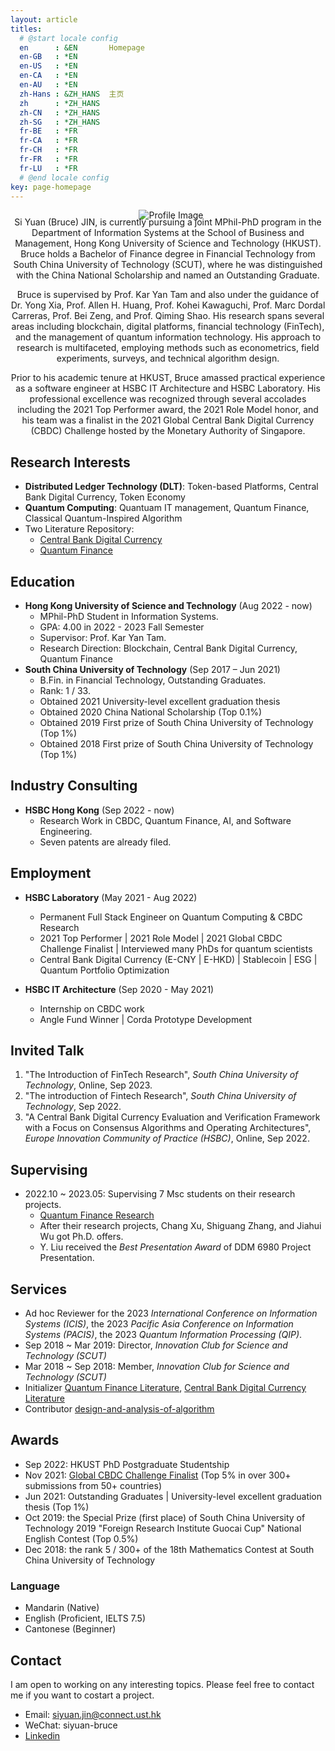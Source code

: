 ```yaml
---
layout: article
titles:
  # @start locale config
  en      : &EN       Homepage
  en-GB   : *EN
  en-US   : *EN
  en-CA   : *EN
  en-AU   : *EN
  zh-Hans : &ZH_HANS  主页
  zh      : *ZH_HANS
  zh-CN   : *ZH_HANS
  zh-SG   : *ZH_HANS
  fr-BE   : *FR
  fr-CA   : *FR
  fr-CH   : *FR
  fr-FR   : *FR
  fr-LU   : *FR
  # @end locale config
key: page-homepage
---
```


<div class="container">
  <div class="profile-image">
    <img src="./images/profile3.png" alt="Profile Image" />
  </div>
    <div class="profile-text">
    <p>
      Si Yuan (Bruce) JIN, is currently pursuing a joint MPhil-PhD program in the Department of Information Systems at the School of Business and Management, Hong Kong University of Science and Technology (HKUST). Bruce holds a Bachelor of Finance degree in Financial Technology from South China University of Technology (SCUT), where he was distinguished with the China National Scholarship and named an Outstanding Graduate.
  </p> 
    <p>
      Bruce is supervised by Prof. Kar Yan Tam and also under the guidance of Dr. Yong Xia, Prof. Allen H. Huang, Prof. Kohei Kawaguchi, Prof. Marc Dordal Carreras, Prof. Bei Zeng, and Prof. Qiming Shao. His research spans several areas including blockchain, digital platforms, financial technology (FinTech), and the management of quantum information technology. His approach to research is multifaceted, employing methods such as econometrics, field experiments, surveys, and technical algorithm design.
    </p> 
    <p>
      Prior to his academic tenure at HKUST, Bruce amassed practical experience as a software engineer at HSBC IT Architecture and HSBC Laboratory. His professional excellence was recognized through several accolades including the 2021 Top Performer award, the 2021 Role Model honor, and his team was a finalist in the 2021 Global Central Bank Digital Currency (CBDC) Challenge hosted by the Monetary Authority of Singapore.
    </p>
  </div>
</div>
 

## **Research Interests**
- **Distributed Ledger Technology (DLT)**: Token-based Platforms, Central Bank Digital Currency, Token Economy
- **Quantum Computing**: Quantuam IT management, Quantum Finance, Classical Quantum-Inspired Algorithm
- Two Literature Repository:
  - [Central Bank Digital Currency](https://github.com/siyuan-bruce/CBDC-Literature)
  - [Quantum Finance](https://github.com/siyuan-bruce/Quantum-Finance)

## **Education**
- **Hong Kong University of Science and Technology** (Aug 2022 - now)
  - MPhil-PhD Student in Information Systems.
  - GPA: 4.00 in 2022 - 2023 Fall Semester
  - Supervisor: Prof. Kar Yan Tam.
  - Research Direction: Blockchain, Central Bank Digital Currency, Quantum Finance
- **South China University of Technology** (Sep 2017 – Jun 2021)
  - B.Fin. in Financial Technology, Outstanding Graduates. 
  - Rank: 1 / 33.
  - Obtained 2021 University-level excellent graduation thesis
  - Obtained 2020 China National Scholarship (Top 0.1%)
  - Obtained 2019 First prize of South China University of Technology (Top 1%)
  - Obtained 2018 First prize of South China University of Technology (Top 1%)

## Industry Consulting
- **HSBC Hong Kong** (Sep 2022 - now)
  - Research Work in CBDC, Quantum Finance, AI, and Software Engineering.
  - Seven patents are already filed.

## **Employment**
- **HSBC Laboratory** (May 2021 - Aug 2022)
  - Permanent Full Stack Engineer on Quantum Computing & CBDC Research
  - 2021 Top Performer \| 2021 Role Model \| 2021 Global CBDC Challenge Finalist \| Interviewed many PhDs for quantum scientists
  - Central Bank Digital Currency (E-CNY \| E-HKD) \| Stablecoin \| ESG \| Quantum Portfolio Optimization

- **HSBC IT Architecture** (Sep 2020 - May 2021)
  - Internship on CBDC work
  - Angle Fund Winner \| Corda Prototype Development
   
## **Invited Talk**
1. "The Introduction of FinTech Research", _South China University of Technology_, Online, Sep 2023.
2. "The introduction of Fintech Research", _South China University of Technology_, Sep 2022.
3. "A Central Bank Digital Currency Evaluation and Verification Framework with a Focus on Consensus Algorithms and Operating Architectures", _Europe Innovation Community of Practice (HSBC)_, Online, Sep 2022.

## **Supervising**
- 2022.10 ~ 2023.05: Supervising 7 Msc students on their research projects.
  - [Quantum Finance Research](https://siyuan-bruce.notion.site/3331ba8358b54e7dae1e63b486fd8797?v=ddd75742972048c094985c3c6598cc05)
  - After their research projects, Chang Xu, Shiguang Zhang, and Jiahui Wu got Ph.D. offers.
  - Y. Liu received the _Best Presentation Award_ of DDM 6980 Project Presentation.

## **Services**
- Ad hoc Reviewer for the 2023 _International Conference on Information Systems (ICIS)_, the 2023 _Pacific Asia Conference on Information Systems (PACIS)_, the 2023 _Quantum Information Processing (QIP)_.
- Sep 2018 ~ Mar 2019: Director, _Innovation Club for Science and Technology (SCUT)_
- Mar 2018 ~ Sep 2018: Member, _Innovation Club for Science and Technology (SCUT)_
- Initializer [Quantum Finance Literature](https://github.com/siyuan-bruce/Quantum-Finance), [Central Bank Digital Currency Literature](https://github.com/siyuan-bruce/CBDC-Literature)
- Contributor [design-and-analysis-of-algorithm](https://github.com/datawhalechina/design-and-analysis-of-algorithm)


## **Awards**
- Sep 2022: HKUST PhD Postgraduate Studentship
- Nov 2021: [Global CBDC Challenge Finalist](https://www.mas.gov.sg/news/media-releases/2021/mas-announces-15-finalists-for-the-global-cbdc-challenge?fbclid=IwAR0B9v-5FBSXcnr61edLVwEch-jJ5EV8-pSJwYe00erQdS8rGreTtZIYABY) (Top 5% in over 300+ submissions from 50+ countries)
- Jun 2021: Outstanding Graduates \| University-level excellent graduation thesis (Top 1%)
- Oct 2019: the Special Prize (first place) of South China University of Technology 2019 "Foreign Research Institute Guocai Cup" National English Contest (Top 0.5%)
- Dec 2018: the rank 5 / 300+ of the 18th Mathematics Contest at South China University of Technology

### Language
- Mandarin (Native)
- English (Proficient, IELTS 7.5)
- Cantonese (Beginner)
  
## **Contact**
I am open to working on any interesting topics. Please feel free to contact me if you want to costart a project.
- Email: siyuan.jin@connect.ust.hk
- WeChat: siyuan-bruce
- [Linkedin](https://www.linkedin.com/in/si-yuan-bruce-jin/)



<meta name="viewport" content="width=device-width, initial-scale=1">
<style>
  /* Base styles */
  .container {
    width: 100%;
    text-align: center;
  }

  .profile-image {
    width: 100%;
    max-width: 1000px; /* Adjust this value to fit your needs */
    margin: 10px 0;
  }

  .profile-text {
    margin: 10px;
    text-align: left;
  }

  /* This media query applies styles for screens larger than 600px */
  @media screen and (min-width: 600px) {
    .container {
      display: flex;
      align-items: flex-start; /* Align items to the start of the flex container */
      justify-content: space-between; /* This will put space between the text and image, effectively pushing the image to the right */
    }
    
    .profile-text,
    .profile-image {
      flex: 1; /* Both children will take up equal space within the container */
      flex: 30%; /* Adjust this value to fit your needs */
    }

    .profile-image {
      margin-left: 10px;
      max-width: none; /* Reset max-width to allow the image to be as wide as its container */
      order: 2; /* This will ensure the image is placed to the right */
    }

    .profile-text {
      margin-top: -20px;
      order: 1; /* This will ensure the text is placed to the left */
      flex: 70%;
    }
  }
</style> 